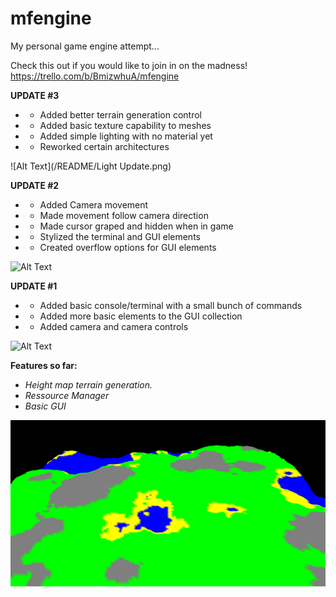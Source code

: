 # mfengine
My personal game engine attempt...

Check this out if you would like to join in on the madness!
https://trello.com/b/BmizwhuA/mfengine

**UPDATE #3**
* - Added better terrain generation control
* - Added basic texture capability to meshes
* - Added simple lighting with no material yet
* - Reworked certain architectures

![Alt Text](/README/Light Update.png)

**UPDATE #2**
* - Added Camera movement
* - Made movement follow camera direction
* - Made cursor graped and hidden when in game
* - Stylized the terminal and GUI elements
* - Created overflow options for GUI elements

![Alt Text](/README/update2.gif)

**UPDATE #1**
* - Added basic console/terminal with a small bunch of commands
* - Added more basic elements to the GUI collection
* - Added camera and camera controls

![Alt Text](/README/terminal_preview1.gif)

**Features so far:**
* *Height map terrain generation.*
* *Ressource Manager*
* *Basic GUI*

![GitHub Logo](/README/mfengine_01.png)

